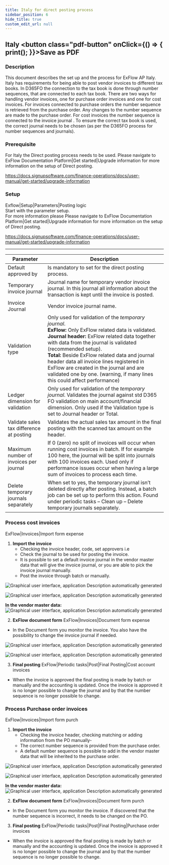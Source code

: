 ```yaml
---
title: Italy for direct posting process
sidebar_position: 6   
hide_title: true
custom_edit_url: null
---
```

## Italy <button class="pdf-button" onClick={() => { print(); }}>Save as PDF</button>

### Description
This document describes the set up and the process for ExFlow AP Italy.
Italy has requirements for being able to post vendor invoices to different tax books. In D365FO the connection to the tax book is done through number sequences, that are connected to each tax book.
There are two ways for handling vendor invoices, one for purchase order invoices and one for cost invoices. For invoices connected to purchase orders the number sequence is retrieved from the purchase order. Any changes to the number sequence are made to the purchase order.
For cost invoices the number sequence is connected to the invoice journal . To ensure the correct tax book is used, the correct journal needs to be chosen (as per the D365FO process for number sequences and journals).


### Prerequisite
For Italy the Direct posting process needs to be used. Please navigate to 
ExFlow Documentation Platform\|Get started\|Upgrade information for more information on the setup of Direct posting.

https://docs.signupsoftware.com/finance-operations/docs/user-manual/get-started/upgrade-information

### Setup
Exflow\|Setup\|Parameters\|Posting logic<br/>
Start with the parameter setup. <br/>
For more information please Please navigate to ExFlow Documentation Platform\|Get started\|Upgrade information for more information on the setup of Direct posting.<br/>

https://docs.signupsoftware.com/finance-operations/docs/user-manual/get-started/upgrade-information

---
|Parameter | Description |
|--- | ---------|
|Default approved by | Is mandatory to set for the direct posting process.|
|Temporary invoice journal | Journal name for temporary vendor invoice journal. In this journal all information about the transaction is kept until the invoice is posted.| 
|Invoice Journal | Vendor invoice journal name.|
|Validation type| Only used for validation of the *temporary journal*.<br/>**ExFlow:** Only ExFlow related data is validated.<br/>**Journal header:** ExFlow related data together with data from the journal is validated (recommended setup).<br/>**Total:** Beside ExFlow related data and journal header data all invoice lines registered in ExFlow are created in the journal and are validated one by one. (warning, if many lines this could affect performance)| 
|Ledger dimension for validation |Only used for validation of the *temporary journal*. Validates the journal against std D365 FO validation on main account/financial dimension. Only used if the Validation type is set to Journal header or Total. |
|Validate sales tax difference at posting| Validates the actual sales tax amount in the final posting with the scanned tax amount on the header.|
|Maximum number of invoices per journal | If 0 (zero) no split of invoices will occur when running cost invoices in batch. If for example 100 here, the journal will be split into journals with 100 invoices each. Used only if performance issues occur when having a large sum of invoices to process each time.|
|Delete temporary journals separately|When set to yes, the temporary journal isn’t deleted directly after posting. Instead, a batch job can be set up to perform this action. Found under periodic tasks – Clean up – Delete temporary journals separately.|

### Process cost invoices
ExFlow\|Invoices\|Import form expense

1. **Import the invoice**
    - Checking the invoice header, code, set approvers i.e
    - Check the journal to be used for posting the invoice.
    - It is possible to set a default invoice journal in the vendor master data that will give the invoice journal, or you are able to pick the invoice journal manually.
    - Post the invoice through batch or manually.

![Graphical user interface, application Description automatically generated](@site/static/img/media/image694.png)

![Graphical user interface, application Description automatically generated](@site/static/img/media/image695.png)

**In the vendor master data:**
![Graphical user interface, application Description automatically generated](@site/static/img/media/image696.png)

2. **ExFlow document form**
ExFlow\|Invoices\|Document form expense
- In the Document form you monitor the invoice. You also have the possibility to change the invoice journal if needed.

![Graphical user interface, application Description automatically generated](@site/static/img/media/image697.png)

![Graphical user interface, application Description automatically generated](@site/static/img/media/image698.png)

3. **Final posting**
ExFlow\|Periodic tasks\|Post\|Final Posting\|Cost account invoices
- When the invoice is approved the final posting is made by batch or manually and the accounting is updated. Once the invoice is approved it is no longer possible to change the journal and by that the number sequence is no longer possible to change.

### Process Purchase order invoices
ExFlow\|Invoices\|Import form purch

1. **Import the invoice**
    - Checking the invoice header, checking matching or adding information from the PO manually-
    - The correct number sequence is provided from the purchase order.
    - A default number sequence is possible to add in the vendor master data that will be inherited to the purchase order.

![Graphical user interface, application Description automatically generated](@site/static/img/media/image699.png)

![Graphical user interface, application Description automatically generated](@site/static/img/media/image700.png)

**In the vendor master data:**
![Graphical user interface, application Description automatically generated](@site/static/img/media/image701.png)

2. **ExFlow document form**
ExFlow\|Invoices\|Document form purch
- In the Document form you monitor the invoice. If discovered that the number sequence is incorrect, it needs to be changed on the PO.

3. **Final posting**
ExFlow\|Periodic tasks\|Post\|Final Posting\|Purchase order invoices
- When the invoice is approved the final posting is made by batch or manually and the accounting is updated. Once the invoice is approved it is no longer possible to change the journal and by that the number sequence is no longer possible to change.